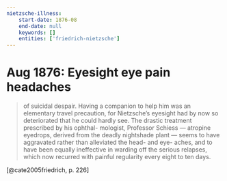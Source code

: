 ```yaml
---
nietzsche-illness:
    start-date: 1876-08
    end-date: null
    keywords: []
    entities: ['friedrich-nietzsche']
---
```


# Aug 1876: Eyesight eye pain headaches

> of suicidal despair. Having a companion to help him was an elementary travel
> precaution, for Nietzsche’s eyesight had by now so deteriorated that he could
> hardly see. The drastic treatment prescribed by his ophthal- mologist,
> Professor Schiess — atropine eyedrops, derived from the deadly nightshade
> plant — seems to have aggravated rather than alleviated the head- and eye-
> aches, and to have been equally ineffective in warding off the serious
> relapses, which now recurred with painful regularity every eight to ten days.

[@cate2005friedrich, p. 226]
